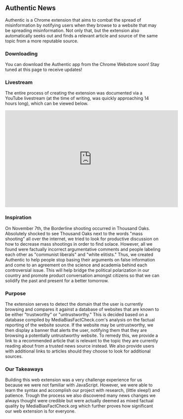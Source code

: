 ## Authentic News

Authentic is a Chrome extension that aims to combat the spread of misinformation by notifying users when they browse to a website that may be spreading misinformation. Not only that, but the extension also automatically seeks out and finds a relevant article and source of the same topic from a more reputable source.

### Downloading

You can download the Authentic app from the Chrome Webstore soon! Stay tuned at this page to receive updates!

### Livestream

The entire process of creating the extension was documented via a YouTube livestream (at the time of writing, was quickly approaching 14 hours long), which can be viewed below.

<iframe width="560" height="315" src="https://www.youtube-nocookie.com/embed/3hXYaGVsnZA" frameborder="0" allow="accelerometer; autoplay; encrypted-media; gyroscope; picture-in-picture" allowfullscreen></iframe>

### Inspiration

On November 7th, the Borderline shooting occurred in Thousand Oaks. Absolutely shocked to see Thousand Oaks next to the words "mass shooting" all over the internet, we tried to look for productive discussion on how to decrease mass shootings in order to find solace. However, all we found were factually incorrect argumentative comments and people labeling each other as "communist liberals" and "white elitists." Thus, we created Authentic to help people stop basing their arguments on false information and come to an agreement on the science and academia behind each controversial issue. This will help bridge the political polarization in our country and promote product conversation amongst citizens so that we can solidify the past and present for a better tomorrow.

### Purpose

The extension serves to detect the domain that the user is currently browsing and compares it against a database of websites that are known to be either "trustworthy" or "untrustworthy." This is decided based on a database compiled by MediaBiasFactCheck.com's analysis on the factual reporting of the website source. If the website may be untrustworthy, we then display a banner that alerts the user, notifying them that they are browsing a potentially untrustworthy website. To remedy this, we provide a link to a recommended article that is relevant to the topic they are currently reading about from a trusted news source instead. We also provide users with additional links to articles should they choose to look for additional sources.

### Our Takeaways

Building this web extension was a very challenge experience for us because we were not familiar with JavaScript. However, we were able to learn the syntax and accomplish our project with research, (little sleep!) and patience. Trough the process we also discovered many news changes we always thought were credible but were actually deemed as mixed factual quality by MediaBiasFactCheck.org which further proves how significant our web extension is for everyone.